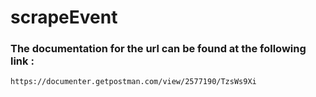 # scrapeEvent


### The documentation for the url can be found at the following link :

```
https://documenter.getpostman.com/view/2577190/TzsWs9Xi
```
